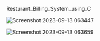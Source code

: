 Resturant_Billing_System_using_C

![Screenshot 2023-09-13 063447](https://github.com/ASHIKUR4789/Billing_system_projects_J/assets/135045951/c1b8f38d-8d2e-473a-99fb-a5dfbdb38248)

![Screenshot 2023-09-13 063659](https://github.com/ASHIKUR4789/Billing_system_projects_J/assets/135045951/e056e5c7-f5fb-48e3-8b33-cab7d5ed018f)





